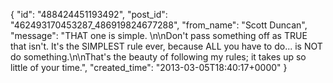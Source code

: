  {
   "id": "488424451193492",
   "post_id": "462493170453287_486919824677288",
   "from_name": "Scott Duncan",
   "message": "THAT one is simple. \n\nDon't pass something off as TRUE that isn't. It's the SIMPLEST rule ever, because ALL you have to do... is NOT do something.\n\nThat's the beauty of following my rules; it takes up so little of your time.",
   "created_time": "2013-03-05T18:40:17+0000"
 }
